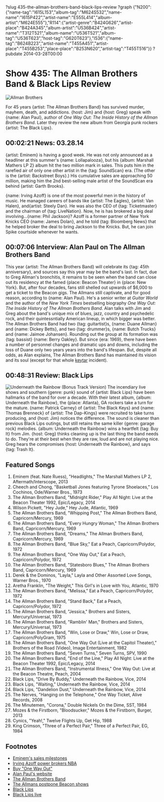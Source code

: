 ?slug 435-the-allman-brothers-band-black-lips-review
?graph {"N200":{"name-tag":"I615L153","album-tag":"M624S532","name-name":"I615P422","artist-name":"E555L414","album-artist":"M624E555"},"R114":{"artist-genre":"B424G626","artist-place":"B424A345","album-artist":"U536B424","artist-name":"T312T521","album-name":"U536T521","album-tag":"U536T623","host-tag":"G620T623"},"I536":{"name-tag":"B624B223","artist-name":"T455A451","artist-place":"T455B253","place-place":"B253N620","artist-tag":"T455T516"}}
?pubdate 2014-03-28T00:00

# Show 435: The Allman Brothers Band & Black Lips Review

![Allman Brothers](http://static.soundopinions.org/images/2014/allmanbros_web.jpg)

For 45 years {artist: The Allman Brothers Band} has survived murder, mayhem, death, and addictions. {host: Jim} and {host: Greg} speak with {name: Alan Paul}, author of *One Way Out: The Inside History of the Allman Brothers Band*. Later they review the new album from Georgia punk rockers {artist: The Black Lips}.


## 00:02:21 News: 03.28.14
{artist: Eminem} is having a good week. He was not only announced as a headliner at this summer's {name: Lollapalooza}, but his {album: Marshall Mathers LP 2} album hit the two million mark in sales. This puts him in the rarefied air of only one other artist in the {tag: SoundScan} era. (The other is the {artist: Backstreet Boys}.) His cumulative sales are approaching 50 million, making him the 2nd best-selling male artist of the SoundScan era behind {artist: Garth Brooks}. 

{name: Irving Azoff} is one of the most powerful men in the history of music. He managed careers of bands like {artist: The Eagles}, {artist: Van Halen}, and{artist:  Steely Dan}. He was also the CEO of {tag: Ticketmaster} and the chairman of {tag: LiveNation}. Now, he is has brokered a big deal involving…{name: Phil Jackson}? Azoff is a former partner of New York Knicks CEO {name: James Dolan}, and he told {tag: Bloomberg News} that he helped broker the deal to bring Jackson to the Knicks. But, he can join Spike courtside whenever he wants.

## 00:07:06 Interview: Alan Paul on The Allman Brothers Band
 This year {artist: The Allman Brothers Band} will celebrate its {tag: 45th anniversary}, and sources say this year may be the band's last. In fact, due to Greg Allman's bronchitis, it remains to be seen when the band can close out its residency at the famed {place: Beacon Theater} in {place: New York}. But, after four decades, fans still shelled out upwards of $6,000 to get a ticket to the Beacon gigs. The Allmans still captivate, and for good reason, according to {name: Alan Paul}. He's a senior writer at *Guitar World* and the author of the *New York Times* bestselling biography *One Way Out: The Inside History of The Allman Brothers Band*. Alan talks with Jim and Greg about the band's unique mix of blues, jazz, country and psychedelic rock, and their quintessntially American lineup, in which bigger was better. The Allman Brothers Band had two {tag: guitartist}s, {name: Duane Allman} and {name: Dickey Betts}, and two {tag: drummer}s, {name: Butch Trucks} and {name: Jaimoe Johansen}. Rounding out the group at its formation was {tag: bassist} {name: Berry Oakley}. But since {era: 1969}, there have been a number of personnel changes and dramatic ups and downs, including the loss of Duane only two years years into the band's lifespan. But, despite all odds, as Alan explains, The Allman Brothers Band has maintained its vision and its soul (except for that whole [keytar](http://youtu.be/Cq4nx_Vvt_Y?t=2m14s) incident).

## 00:48:31 Review: Black Lips
![Underneath the Rainbow (Bonus Track Version)](http://is1.mzstatic.com/image/thumb/Music6/v4/90/eb/6a/90eb6ac4-3694-3c57-a971-45dcbf2cbbc8/source/600x600bb.jpg "28624696/797354503")
The incendiary live shows and southern {genre: punk} sound of {artist: Black Lips} have been hallmarks of the band for over a decade. With their latest album, {album: Underneath the Rainbow}, the {place: Atlanta}, GA rockers take a turn for the mature. {name: Patrick Carney} of {artist: The Black Keys} and {name: Thomas Brenneck} of {artist: The Dap-Kings} were recruited to take turns producing, and {host: Jim} notices the difference. The sound is cleaner than previous Black Lips outings, but still retains the same killer {genre: garage rock} melodies. {album: Underneath the Rainbow} wins a heartfelt {tag: Buy It} from Jim.  {host: Greg} thinks cleaning up is the last thing the band needs to do. They're at their best when they are raw, loud and are not playing nice. Greg hears the compromises {host: Underneath the Rainbow}, and says {tag: Trash It}.

## Featured Songs
1. Eminem (feat. Nate Ruess), "Headlights," The Marshall Mathers LP 2, Aftermath/Interscope, 2013
1. Cheech and Chong, "Basketball Jones featuring Tyrone Shoelaces," Los Cochinos, Ode/Warner Bros., 1973
1. The Allman Brothers Band, "Midnight Rider," Play All Night: Live at the Beacon Theater 1992, Epic/Legacy, 2014
1. Wilson Pickett, "Hey Jude," Hey Jude, Atlantic, 1969
1. The Allman Brothers Band, "Whipping Post," The Allman Brothers Band, Capricorn/Mercury, 1969
1. The Allman Brothers Band, "Every Hungry Woman," The Allman Brothers Band, Capricorn/Mercury, 1969
1. The Allman Brothers Band, "Dreams," The Allman Brothers Band, Capricorn/Mercury, 1969
1. The Allman Brothers Band, "Blue Sky," Eat a Peach, Capricorn/Polydor, 1972
1. The Allman Brothers Band, "One Way Out," Eat a Peach, Capricorn/Polydor, 1972
1. The Allman Brothers Band, "Statesboro Blues," The Allman Brothers Band, Capricorn/Mercury, 1969
1. Derek & the Dominos, "Layla," Layla and Other Assorted Love Songs, Warner Bros., 1970
1. Aretha Franklin, "The Weight," This Girl's in Love with You, Atlantic, 1970
1. The Allman Brothers Band, "Melissa," Eat a Peach, Capricorn/Polydor, 1972
1. The Allman Brothers Band, "Stand Back," Eat a Peach, Capricorn/Polydor, 1972
1. The Allman Brothers Band, "Jessica," Brothers and Sisters, Mercury/Universal, 1973
1. The Allman Brothers Band, "Ramblin' Man," Brothers and Sisters, Mercury/Universal, 1973
1. The Allman Brothers Band, "Win, Lose or Draw," Win, Lose or Draw, Capricorn/PolyGram, 1975
1. The Allman Brothers Band, "One Way Out (Live at the Capitol Theater)," Brothers of the Road (Video), Image Entertainment, 1982
1. The Allman Brothers Band, "Seven Turns," Seven Turns, SPV, 1990
1. The Allman Brothers Band, "End of the Line," Play All Night: Live at the Beacon Theater 1992, Epic/Legacy, 2014
1. The Allman Brothers Band, "Instrumental Illness," One Way Out: Live at the Beacon Theatre, Peach, 2004
1. Black Lips, "Drive By Buddy," Underneath the Rainbow, Vice, 2014
1. Black Lips, "Waiting," Underneath the Rainbow, Vice, 2014
1. Black Lips, "Dandelion Dust," Underneath the Rainbow, Vice, 2014
1. The Nerves, "Hanging on the Telephone," One Way Ticket, Alive Records, 2008
1. The Minutemen, "Corona," Double Nickels On the Dime, SST, 1984
1. Mozes & the Firstborn, "Bloodsucker," Mozes & the Firstborn, Burger, 2013
1. Cynics, "Yeah!," Twelve Flights Up, Get Hip, 1988
1. King Crimson, "Three of a Perfect Pair," Three of a Perfect Pair, EG, 1984


## Footnotes
- [Eminem's sales milestones](http://www.billboard.com/articles/columns/the-juice/5944791/eminem-marks-sales-hot-100-milestones)
- [Irving Azoff power brokers NBA](http://www.bloomberg.com/news/2014-03-18/azoff-flexes-floor-seat-mafia-muscle-in-landing-phil-jackson.html)
- [Buy "One Way Out"](http://www.amazon.com/One-Way-Out-History-Brothers/dp/1250040493)
- [Alan Paul's website](http://alanpaul.net/)
- [The Allman Brothers Band](http://www.allmanbrothersband.com/‎)
- [The Allmans postpone Beacon shows](http://artsbeat.blogs.nytimes.com/2014/03/24/allman-brothers-postpone-remaining-beacon-shows/)
- [Black Lips](http://black-lips.com/)
- [Black Lips live](http://www.youtube.com/watch?v=WDIScX7YEn0)
